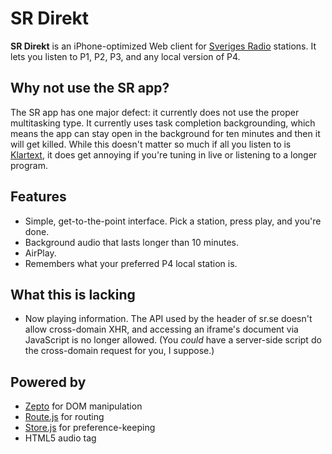 # SR Direkt

**SR Direkt** is an iPhone-optimized Web client for [Sveriges Radio][1] stations. It lets you listen to P1, P2, P3, and any local version of P4.

## Why not use the SR app?
The SR app has one major defect: it currently does not use the proper multitasking type. It currently uses task completion backgrounding, which means the app can stay open in the background for ten minutes and then it will get killed. While this doesn't matter so much if all you listen to is [Klartext][2], it does get annoying if you're tuning in live or listening to a longer program.

## Features
* Simple, get-to-the-point interface. Pick a station, press play, and you're done.
* Background audio that lasts longer than 10 minutes.
* AirPlay.
* Remembers what your preferred P4 local station is.

## What this is lacking
* Now playing information. The API used by the header of sr.se doesn't allow cross-domain XHR, and accessing an iframe's document via JavaScript is no longer allowed. (You *could* have a server-side script do the cross-domain request for you, I suppose.)

## Powered by
* [Zepto][3] for DOM manipulation
* [Route.js][4] for routing
* [Store.js][5] for preference-keeping
* HTML5 audio tag

[1]: http://sr.se
[2]: http://sverigesradio.se/sida/default.aspx?programid=493
[3]: http://zeptojs.com/
[4]: http://maraksquires.com/route.js/
[5]: https://github.com/marcuswestin/store.js
